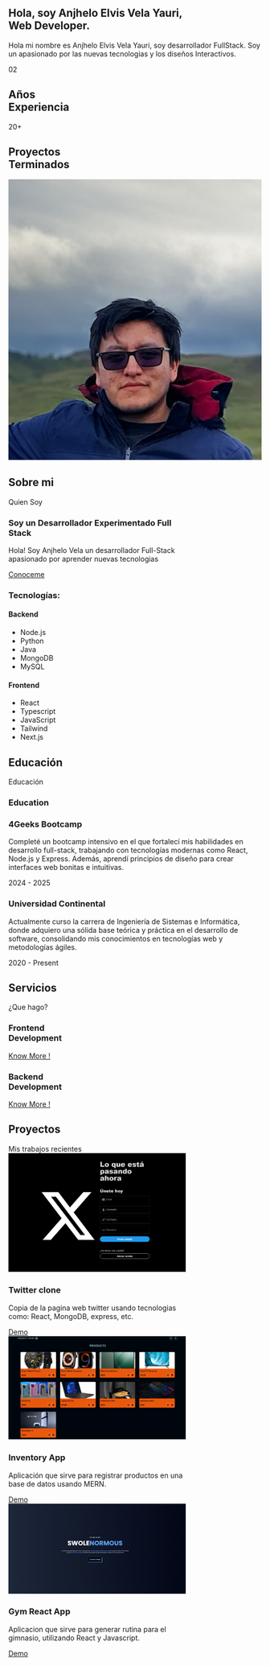 <link rel="stylesheet" href="../anjhelo-vela/static/custom-anjhelo.css">
<link href="https://cdn.jsdelivr.net/npm/remixicon@2.5.0/fonts/remixicon.css" rel="stylesheet">

<div class="custom-container">
    <section id="hero" class="hero">
            <div class="container">
                <div class="d-grid hero__wrapper">
                    <div class="hero__content">
                        <h1 class="hero__title">Hola, soy Anjhelo Elvis Vela Yauri,<br>Web Developer.</h1>
                        <p class="hero__description">Hola mi nombre es Anjhelo Elvis Vela Yauri, soy desarrollador FullStack. Soy un apasionado por las nuevas tecnologias y los diseños Interactivos.</p>
                        <div class="hero__info">
                            <div class="hero__info-wrapper">
                                <p class="hero__info-number">02</p>
                                <h2 class="hero__info-title">Años<br>Experiencia</h2>
                            </div>
                            <div class="hero__info-wrapper">
                                <p class="hero__info-number">20+</p>
                                <h2 class="hero__info-title">Proyectos<br>Terminados</h2>
                            </div>
                        </div>
                    </div>
                    <img src="./static/img/perfil-yo.jpg" alt="Anjhelo" class="hero__img" >
                </div>
            </div>
        </section>
        <section id="about" class="section about" style="width: 70%;">
            <div class="container">
                <div class="section__header" >
                    <h2 class="section__title">Sobre mi</h2>
                    <span class="section__subtitle">Quien Soy</span>
                </div>
                <div class="d-grid about__wrapper">
                    <div class="about__content">
                        <h3 class="about__title">Soy un Desarrollador Experimentado Full Stack</h3>
                        <p class="about__description">Hola! Soy Anjhelo Vela un desarrollador Full-Stack apasionado por aprender nuevas tecnologias</p>
                        <a href="https://www.linkedin.com/in/anjhelo-vela" class="btn btn--primary">Conoceme</a>
                    </div>
                    <div class="skills">
                        <h3 class="skills__title">Tecnologías:</h3>
                        <div class="skills__wrapper">
                            <div class="skills__content">
                                <h4 class="skills__subtitle">Backend</h4>
                                <ul class="skills__list">
                                    <li class="skills__item"><i class="ri-arrow-right-s-fill"></i>Node.js</li>
                                    <li class="skills__item"><i class="ri-arrow-right-s-fill"></i>Python</li>
                                    <li class="skills__item"><i class="ri-arrow-right-s-fill"></i>Java</li>
                                    <li class="skills__item"><i class="ri-arrow-right-s-fill"></i>MongoDB</li>
                                    <li class="skills__item"><i class="ri-arrow-right-s-fill"></i>MySQL</li>
                                </ul>
                            </div>
                            <div class="skills__content">
                                <h4 class="skills__subtitle">Frontend</h4>
                                <ul class="skills__list">
                                    <li class="skills__item"><i class="ri-arrow-right-s-fill"></i>React</li>
                                    <li class="skills__item"><i class="ri-arrow-right-s-fill"></i>Typescript</li>
                                    <li class="skills__item"><i class="ri-arrow-right-s-fill"></i>JavaScript</li>
                                    <li class="skills__item"><i class="ri-arrow-right-s-fill"></i>Tailwind</li>
                                    <li class="skills__item"><i class="ri-arrow-right-s-fill"></i>Next.js</li>
                                </ul>
                            </div>
                        </div>
                    </div>
                </div>
            </div>
        </section>
        <section id="qualification" class="section qualification">
            <div class="container">
                <div class="section__header">
                    <h2 class="section__title">Educación</h2>
                    <span class="section__subtitle">Educación</span>
                </div>
                <!--= Education =-->
                <div class="qualification__wrapper">
                    <h3 class="qualification__name">
                        <i class="ri-booklet-fill"></i>
                        Education
                    </h3>
                    <div class="d-grid-education qualification__content">
                        <!--= Education 1 =-->
                        <div class="d-grid-education qualification__content">
                        <!--= Education 1 =-->
                            <div class="qualification__item">
                                <h3 class="qualification__title">4Geeks Bootcamp</h3>
                                <p class="qualification__description">
                                    Completé un bootcamp intensivo en el que fortalecí mis habilidades en desarrollo full-stack, trabajando con tecnologías modernas como React, Node.js y Express. Además, aprendí principios de diseño para crear interfaces web bonitas e intuitivas.
                                </p>
                                <span class="qualification__date">2024 - 2025</span>
                            </div>
                            <!--= Education 2 =-->
                            <div class="qualification__item">
                                <h3 class="qualification__title">Universidad Continental</h3>
                                <p class="qualification__description">
                                    Actualmente curso la carrera de Ingeniería de Sistemas e Informática, donde adquiero una sólida base teórica y práctica en el desarrollo de software, consolidando mis conocimientos en tecnologías web y metodologías ágiles.
                                </p>
                                <span class="qualification__date">2020 - Present</span>
                            </div>
                        </div>
                    </div>
                </div>
            </div>
        </section>
            <section id="service" class="section service" style="width: 70%;">
            <div class="container">
                <div class="section__header">
                    <h2 class="section__title">Servicios</h2>
                    <span class="section__subtitle">¿Que hago?</span>
                </div>
                <div class="d-grid-education service__wrapper">
                    <!--= service card 1 =-->
                    <div class="service__card">
                        <div class="service__icon">
                            <i class="ri-layout-4-fill"></i>
                        </div>
                        <h3 class="service__title">Frontend<br>Development</h3>
                        <a href="https://github.com/LOHAN2000/App_Gym_React" class="service__link">Know More !</a>
                    </div>
                    <!--= service card 2 =-->
                    <div class="service__card">
                        <div class="service__icon">
                            <i class="ri-code-s-slash-line"></i>
                        </div>
                        <h3 class="service__title">Backend<br> Development</h3>
                        <a href="https://github.com/LOHAN2000/REST-API-NODE-MYSQL" class="service__link">Know More !</a>
                    </div>
                </div>
            </div>
        </section>
            <section id="project" class="section project" style="width: 70%; margin-bottom: 30rem;">
            <div class="container">
                <div class="section__header">
                    <h2 class="section__title">Proyectos</h2>
                    <span class="section__subtitle">Mis trabajos recientes</span>
                </div>
                <div class="d-grid-education project__wrapper">
                    <!--= project 1 =-->
                    <div class="project__content">
                        <img src="../anjhelo-vela/static/img/projects/twitter-project-anjhelo.png" alt="" class="project__img_PR">
                        <h3 class="project__title">Twitter clone</h3>
                        <p class="project__description"> Copia de la pagina web twitter usando tecnologias como: React, MongoDB, express, etc.
                        </p>
                        <a href="https://twitter-clone-xiic.onrender.com" class="project__link">Demo
                            <i class="ri-arrow-right-line"></i></a>
                    </div>
                    <!--= project 2 =-->
                    <div class="project__content">
                        <img src="../anjhelo-vela/static/img/projects/mern-store-project-anjhelo.png" alt="" class="project__img_PR">
                        <h3 class="project__title">Inventory App</h3>
                        <p class="project__description"> Aplicación que sirve para registrar productos en una base de datos usando MERN.
                        </p>
                        <a href="https://mern-app-inventory.onrender.com" class="project__link">Demo
                            <i class="ri-arrow-right-line"></i></a>
                    </div>
                    <!--= project 3 =-->
                    <div class="project__content">
                        <img src="../anjhelo-vela/static/img/projects/gym-react-project-anjhelo.png" alt="" class="project__img_PR">
                        <h3 class="project__title">Gym React App</h3>
                        <p class="project__description"> Aplicacion que sirve para generar rutina para el gimnasio, utilizando React y Javascript.
                        </p>
                        <a href="https://gym-app-anjhelo.netlify.app" class="project__link">Demo
                            <i class="ri-arrow-right-line"></i></a>
                    </div>
                </div>
            </div>
        </section>
</div>
